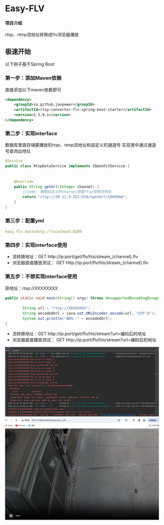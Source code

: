 
# Easy-FLV

#### 项目介绍
rtsp、rtmp流地址转换成flv浏览器播放

极速开始
-------------------------------------
以下例子基于Spring Boot

### 第一步：添加Maven依赖

直接添加以下maven依赖即可

```xml
<dependency>
    <groupId>io.github.javpower</groupId>
    <artifactId>rtsp-converter-flv-spring-boot-starter</artifactId>
    <version>1.5.9.1</version>
</dependency>
```
### 第二步：实现interface
数据库里面存储要播放的rtsp、rtmp流地址和自定义的通道号 实现类中通过通道号查询出地址<br>
```java
@Service
public class RtspDataService implements IOpenFLVService {


    @Override
    public String getUrl(Integer channel) {
        //todo: 根据自定义的channel获取rtsp视频流地址
        return "rtsp://10.11.9.251:554/openUrl/16HV8mA";
    }
}
```
### 第三步：配置yml
```yml
easy.flv.host=http://localhost:8200
```
### 第四步：实现interface使用

- 流转换地址：GET http://ip:port/get/flv/hls/stream_{channel}.flv
- 浏览器直接播放测试： GET http://ip:port/flv/hls/stream_{channel}.flv

### 第五步：不想实现interface使用
  原地址：rtsp://XXXXXXXX <br>
```Java
public static void main(String[] args) throws UnsupportedEncodingException {

        String url = "rtsp://XXXXXXXX";
        String encodedUrl = java.net.URLEncoder.encode(url, "UTF-8");
        System.out.println("编码：" + encodedUrl);
}   
```
- 流转换地址：GET http://ip:port/get/flv/hls/stream?url=编码后的地址
- 浏览器直接播放测试： GET http://ip:port/flv/hls/stream?url=编码后的地址

![img_1.png](img_1.png)
![img.png](img.png)
